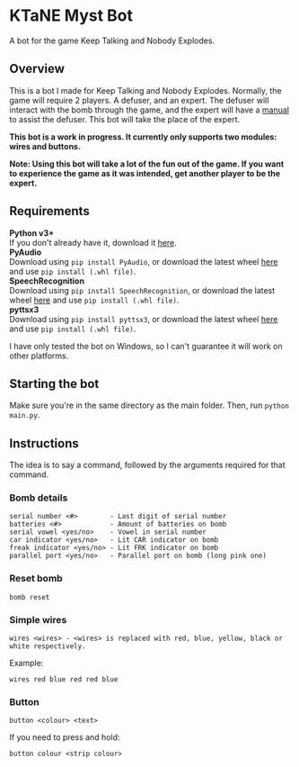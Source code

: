# KTaNE Myst Bot
A bot for the game Keep Talking and Nobody Explodes.

## Overview
This is a bot I made for Keep Talking and Nobody Explodes. Normally, the game will require 2 players. A defuser, and an expert. The defuser will interact with the bomb through the game, and the expert will have a [manual](http://www.bombmanual.com/) to assist the defuser. This bot will take the place of the expert.

**This bot is a work in progress. It currently only supports two modules: wires and buttons.**

**Note: Using this bot will take a lot of the fun out of the game. If you want to experience the game as it was intended, get another player to be the expert.**

## Requirements
**Python v3+**  
If you don't already have it, download it [here](https://www.python.org/downloads/).  
**PyAudio**  
Download using `pip install PyAudio`, or download the latest wheel [here](https://pypi.org/project/PyAudio/#files) and use `pip install (.whl file)`.  
**SpeechRecognition**    
Download using `pip install SpeechRecognition`, or download the latest wheel [here](https://pypi.org/project/SpeechRecognition/#files) and use `pip install (.whl file)`.  
**pyttsx3**  
Download using `pip install pyttsx3`, or download the latest wheel [here](https://pypi.org/project/pyttsx3/#files) and use `pip install (.whl file)`.

I have only tested the bot on Windows, so I can't guarantee it will work on other platforms.

## Starting the bot
Make sure you're in the same directory as the main folder. Then, run `python main.py`.

## Instructions
The idea is to say a command, followed by the arguments required for that command.

### Bomb details
    serial number <#>        - Last digit of serial number
    batteries <#>            - Amount of batteries on bomb
    serial vowel <yes/no>    - Vowel in serial number
    car indicator <yes/no>   - Lit CAR indicator on bomb
    freak indicator <yes/no> - Lit FRK indicator on bomb
    parallel port <yes/no>   - Parallel port on bomb (long pink one)
### Reset bomb
    bomb reset
### Simple wires
    wires <wires> - <wires> is replaced with red, blue, yellow, black or white respectively.  
Example:

    wires red blue red red blue
### Button
    button <colour> <text>  
If you need to press and hold:

    button colour <strip colour>
